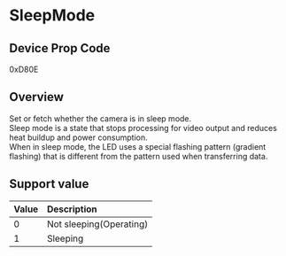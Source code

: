 # SleepMode

## Device Prop Code

0xD80E

## Overview

Set or fetch whether the camera is in sleep mode.<BR>
Sleep mode is a state that stops processing for video output and reduces heat buildup and power consumption.<BR>
When in sleep mode, the LED uses a special flashing pattern (gradient flashing) that is different from the pattern used when transferring data.


## Support value

| Value | Description |
|:---|:---|
| 0 | Not sleeping(Operating) |
| 1 | Sleeping |

